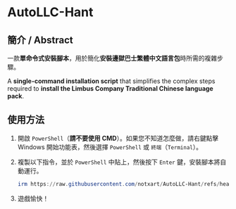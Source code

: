 # AutoLLC-Hant

## 簡介 / Abstract

一款**單命令式安裝腳本**，用於簡化**安裝邊獄巴士繁體中文語言包**時所需的複雜步驟。

A **single-command installation script** that simplifies the complex steps required to **install the Limbus Company Traditional Chinese language pack**.

## 使用方法

1. 開啟 `PowerShell`（**請不要使用 CMD**）。如果您不知道怎麼做，請右鍵點擊 Windows 開始功能表，然後選擇 `PowerShell` 或 `終端`（`Terminal`）。
2. 複製以下指令，並於 `PowerShell` 中貼上，然後按下 `Enter` 鍵，安裝腳本將自動運行。

     ```PowerShell
     irm https://raw.githubusercontent.com/notxart/AutoLLC-Hant/refs/heads/main/limbus-hant.ps1 | iex
     ```

3. 遊戲愉快！
